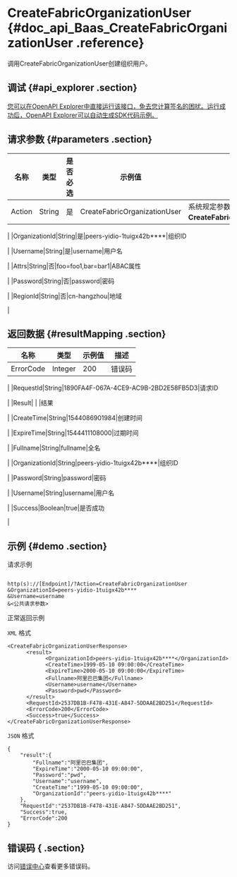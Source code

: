 # CreateFabricOrganizationUser {#doc_api_Baas_CreateFabricOrganizationUser .reference}

调用CreateFabricOrganizationUser创建组织用户。

## 调试 {#api_explorer .section}

[您可以在OpenAPI Explorer中直接运行该接口，免去您计算签名的困扰。运行成功后，OpenAPI Explorer可以自动生成SDK代码示例。](https://api.aliyun.com/#product=Baas&api=CreateFabricOrganizationUser&type=RPC&version=2018-12-21)

## 请求参数 {#parameters .section}

|名称|类型|是否必选|示例值|描述|
|--|--|----|---|--|
|Action|String|是|CreateFabricOrganizationUser|系统规定参数。取值：**CreateFabricOrganizationUser**。

 |
|OrganizationId|String|是|peers-yidio-1tuigx42b\*\*\*\*|组织ID

 |
|Username|String|是|username|用户名

 |
|Attrs|String|否|foo=foo1,bar=bar1|ABAC属性

 |
|Password|String|否|password|密码

 |
|RegionId|String|否|cn-hangzhou|地域

 |

## 返回数据 {#resultMapping .section}

|名称|类型|示例值|描述|
|--|--|---|--|
|ErrorCode|Integer|200|错误码

 |
|RequestId|String|1890FA4F-067A-4CE9-AC9B-2BD2E58FB5D3|请求ID

 |
|Result| | |结果

 |
|CreateTime|String|1544086901984|创建时间

 |
|ExpireTime|String|1544411108000|过期时间

 |
|Fullname|String|fullname|全名

 |
|OrganizationId|String|peers-yidio-1tuigx42b\*\*\*\*|组织ID

 |
|Password|String|password|密码

 |
|Username|String|username|用户名

 |
|Success|Boolean|true|是否成功

 |

## 示例 {#demo .section}

请求示例

``` {#request_demo}

http(s)://[Endpoint]/?Action=CreateFabricOrganizationUser
&OrganizationId=peers-yidio-1tuigx42b****
&Username=username
&<公共请求参数>

```

正常返回示例

`XML` 格式

``` {#xml_return_success_demo}
<CreateFabricOrganizationUserResponse>
	  <result>
		    <OrganizationId>peers-yidio-1tuigx42b****</OrganizationId>
		    <CreateTime>1999-05-10 09:00:00</CreateTime>
		    <ExpireTime>2000-05-10 09:00:00</ExpireTime>
		    <Fullname>阿里巴巴集团</Fullname>
		    <Username>username</Username>
		    <Password>pwd</Password>
	  </result>
	  <RequestId>2537DB1B-F478-431E-A847-5DDAAE2BD251</RequestId>
	  <ErrorCode>200</ErrorCode>
	  <Success>true</Success>
</CreateFabricOrganizationUserResponse>
```

`JSON` 格式

``` {#json_return_success_demo}
{
	"result":{
		"Fullname":"阿里巴巴集团",
		"ExpireTime":"2000-05-10 09:00:00",
		"Password":"pwd",
		"Username":"username",
		"CreateTime":"1999-05-10 09:00:00",
		"OrganizationId":"peers-yidio-1tuigx42b****"
	},
	"RequestId":"2537DB1B-F478-431E-A847-5DDAAE2BD251",
	"Success":true,
	"ErrorCode":200
}
```

## 错误码 { .section}

访问[错误中心](https://error-center.aliyun.com/status/product/Baas)查看更多错误码。

